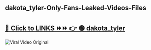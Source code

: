 
 ## dakota_tyler-Only-Fans-Leaked-Videos-Files

# <h2><a href="https://mediaupload.pro?dakota_tyler">🔗 Click to LINKS ⏩⏩ 👉 🟢 dakota_tyler </a></h2>

<a href="https://mediaupload.pro?dakota_tyler" rel="nofollow" data-target="animated-image.originalLink"><img src="https://i.ibb.co.com/xMMVF88/686577567.gif" alt="Viral Video Original" style="max-width: 100%; display: inline-block;" data-target="animated-image.originalImage"></a>
